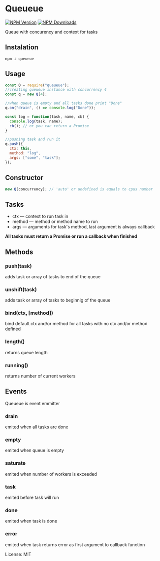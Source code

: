 # Queueue

[![NPM Version](https://img.shields.io/npm/v/queueue.svg?style=flat-square)](https://www.npmjs.com/package/queueue)
[![NPM Downloads](https://img.shields.io/npm/dt/queueue.svg?style=flat-square)](https://www.npmjs.com/package/queueue)

Queue with concurency and context for tasks

## Instalation

`npm i queueue`

## Usage
```js
const Q = require("queueue");
//creating queueue instance with concurrency 4
const q = new Q(4);

//when queue is empty and all tasks done print "Done"
q.on("drain", () => console.log("Done"));

const log = function(task, name, cb) {
  console.log(task, name);
  cb(); // or you can return a Promise
}

//pushing task and run it
q.push({
  ctx: this,
  method: "log",
  args: ["some", "task"];
});

```

## Constructor
```js
new Q(concurrency); // 'auto' or undefined is equals to cpus number
```

## Tasks
* ctx — context to run task in
* method — method or method name to run
* args — arguments for task's method, last argument is always callback

**All tasks must return a Promise or run a callback when finished**

## Methods
### push(task)
adds task or array of tasks to end of the queue

### unshift(task)
adds task or array of tasks to beginnig of the queue

### bind(ctx, [method])
bind default ctx and/or method for all tasks with no ctx and/or method defined

### length()
returns queue length

### running()
returns number of current workers

## Events
Queueue is event emmitter

### drain
emited when all tasks are done

### empty
emited when queue is empty

### saturate
emited when number of workers is exceeded

### task
emited before task will run

### done
emited when task is done

### error
emited when task returns error as first argument to callback function

License: MIT
